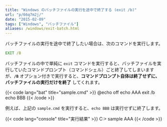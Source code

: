 ```yaml
---
title: "Windows のバッチファイルの実行を途中で終了する (exit /b)"
url: "p/66q7m2j/"
date: "2015-02-09"
tags: ["Windows", "バッチファイル"]
aliases: /windows/exit-batch.html
---
```


バッチファイルの実行を途中で終了したい場合は、次のコマンドを実行します。

```bat
EXIT /B
```

バッチファイルの中で単純に `exit` コマンドを実行すると、バッチファイルを実行していたコマンドプロンプト（コマンドシェル）ごと終了してしまいますが、__`/B`__ オプション付きで実行すると、__コマンドプロンプト自体は終了せずに、バッチファイルの実行だけを終了__ してくれます。

{{< code lang="bat" title="sample.cmd" >}}
@echo off
echo AAA
exit /b
echo BBB
{{< /code >}}

例えば、上記の `sample.cmd` を実行すると、`echo BBB` は実行せずに終了します。

{{< code lang="console" title="実行結果" >}}
C:\> sample
AAA
{{< /code >}}


